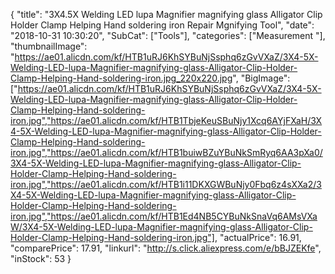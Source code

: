 {
	"title": "3X4.5X Welding LED lupa Magnifier magnifying glass Alligator Clip Holder Clamp Helping Hand soldering iron Repair Mgnifying Tool",
	"date": "2018-10-31 10:30:20",
	"SubCat": ["Tools"],
	"categories": ["Measurement "],
	"thumbnailImage": "https://ae01.alicdn.com/kf/HTB1uRJ6KhSYBuNjSsphq6zGvVXaZ/3X4-5X-Welding-LED-lupa-Magnifier-magnifying-glass-Alligator-Clip-Holder-Clamp-Helping-Hand-soldering-iron.jpg_220x220.jpg",
	"BigImage": ["https://ae01.alicdn.com/kf/HTB1uRJ6KhSYBuNjSsphq6zGvVXaZ/3X4-5X-Welding-LED-lupa-Magnifier-magnifying-glass-Alligator-Clip-Holder-Clamp-Helping-Hand-soldering-iron.jpg","https://ae01.alicdn.com/kf/HTB1TbjeKeuSBuNjy1Xcq6AYjFXaH/3X4-5X-Welding-LED-lupa-Magnifier-magnifying-glass-Alligator-Clip-Holder-Clamp-Helping-Hand-soldering-iron.jpg","https://ae01.alicdn.com/kf/HTB1buiwBZuYBuNkSmRyq6AA3pXa0/3X4-5X-Welding-LED-lupa-Magnifier-magnifying-glass-Alligator-Clip-Holder-Clamp-Helping-Hand-soldering-iron.jpg","https://ae01.alicdn.com/kf/HTB1i11DKXGWBuNjy0Fbq6z4sXXa2/3X4-5X-Welding-LED-lupa-Magnifier-magnifying-glass-Alligator-Clip-Holder-Clamp-Helping-Hand-soldering-iron.jpg","https://ae01.alicdn.com/kf/HTB1Ed4NB5CYBuNkSnaVq6AMsVXaW/3X4-5X-Welding-LED-lupa-Magnifier-magnifying-glass-Alligator-Clip-Holder-Clamp-Helping-Hand-soldering-iron.jpg"],
	"actualPrice": 16.91,
	"comparePrice": 17.91,
	"linkurl": "http://s.click.aliexpress.com/e/bBJZEKfe",
	"inStock": 53
}
